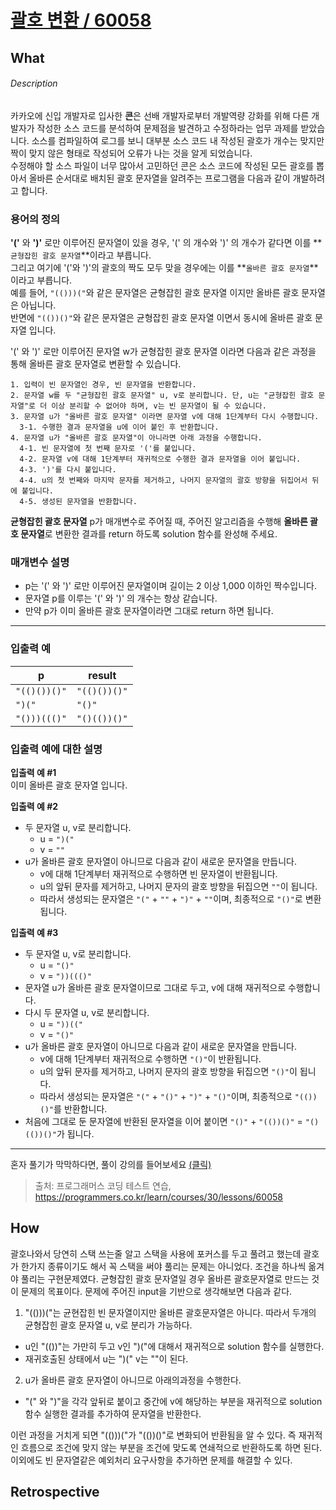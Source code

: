 # [괄호 변환 / 60058](https://programmers.co.kr/learn/courses/30/lessons/60058?language=javascript)

## What

###### Description

카카오에 신입 개발자로 입사한 **콘**은 선배 개발자로부터 개발역량 강화를 위해 다른 개발자가 작성한 소스 코드를 분석하여 문제점을 발견하고 수정하라는 업무 과제를 받았습니다. 소스를 컴파일하여 로그를 보니 대부분 소스 코드 내 작성된 괄호가 개수는 맞지만 짝이 맞지 않은 형태로 작성되어 오류가 나는 것을 알게 되었습니다.  
수정해야 할 소스 파일이 너무 많아서 고민하던 콘은 소스 코드에 작성된 모든 괄호를 뽑아서 올바른 순서대로 배치된 괄호 문자열을 알려주는 프로그램을 다음과 같이 개발하려고 합니다.

### 용어의 정의

**'('** 와 **')'** 로만 이루어진 문자열이 있을 경우, '(' 의 개수와 ')' 의 개수가 같다면 이를 **`균형잡힌 괄호 문자열`**이라고 부릅니다.  
그리고 여기에 '('와 ')'의 괄호의 짝도 모두 맞을 경우에는 이를 **`올바른 괄호 문자열`**이라고 부릅니다.  
예를 들어, `"(()))("`와 같은 문자열은 균형잡힌 괄호 문자열 이지만 올바른 괄호 문자열은 아닙니다.  
반면에 `"(())()"`와 같은 문자열은 균형잡힌 괄호 문자열 이면서 동시에 올바른 괄호 문자열 입니다.

'(' 와 ')' 로만 이루어진 문자열 w가 균형잡힌 괄호 문자열 이라면 다음과 같은 과정을 통해 올바른 괄호 문자열로 변환할 수 있습니다.

    1. 입력이 빈 문자열인 경우, 빈 문자열을 반환합니다.
    2. 문자열 w를 두 "균형잡힌 괄호 문자열" u, v로 분리합니다. 단, u는 "균형잡힌 괄호 문자열"로 더 이상 분리할 수 없어야 하며, v는 빈 문자열이 될 수 있습니다.
    3. 문자열 u가 "올바른 괄호 문자열" 이라면 문자열 v에 대해 1단계부터 다시 수행합니다.
      3-1. 수행한 결과 문자열을 u에 이어 붙인 후 반환합니다.
    4. 문자열 u가 "올바른 괄호 문자열"이 아니라면 아래 과정을 수행합니다.
      4-1. 빈 문자열에 첫 번째 문자로 '('를 붙입니다.
      4-2. 문자열 v에 대해 1단계부터 재귀적으로 수행한 결과 문자열을 이어 붙입니다.
      4-3. ')'를 다시 붙입니다.
      4-4. u의 첫 번째와 마지막 문자를 제거하고, 나머지 문자열의 괄호 방향을 뒤집어서 뒤에 붙입니다.
      4-5. 생성된 문자열을 반환합니다.

**균형잡힌 괄호 문자열** p가 매개변수로 주어질 때, 주어진 알고리즘을 수행해 **올바른 괄호 문자열**로 변환한 결과를 return 하도록 solution 함수를 완성해 주세요.

### 매개변수 설명

- p는 '(' 와 ')' 로만 이루어진 문자열이며 길이는 2 이상 1,000 이하인 짝수입니다.
- 문자열 p를 이루는 '(' 와 ')' 의 개수는 항상 같습니다.
- 만약 p가 이미 올바른 괄호 문자열이라면 그대로 return 하면 됩니다.

---

### 입출력 예

<table class="table"><thead><tr><th>p</th><th>result</th></tr></thead><tbody><tr><td><code>"(()())()"</code></td><td><code>"(()())()"</code></td></tr><tr><td><code>")("</code></td><td><code>"()"</code></td></tr><tr><td><code>"()))((()"</code></td><td><code>"()(())()"</code></td></tr></tbody></table>

### 입출력 예에 대한 설명

**입출력 예 #1**  
이미 올바른 괄호 문자열 입니다.

**입출력 예 #2**

- 두 문자열 u, v로 분리합니다.
  - u = `")("`
  - v = `""`
- u가 올바른 괄호 문자열이 아니므로 다음과 같이 새로운 문자열을 만듭니다.
  - v에 대해 1단계부터 재귀적으로 수행하면 빈 문자열이 반환됩니다.
  - u의 앞뒤 문자를 제거하고, 나머지 문자의 괄호 방향을 뒤집으면 `""`이 됩니다.
  - 따라서 생성되는 문자열은 `"("` + `""` + `")"` + `""`이며, 최종적으로 `"()"`로 변환됩니다.

**입출력 예 #3**

- 두 문자열 u, v로 분리합니다.
  - u = `"()"`
  - v = `"))((()"`
- 문자열 u가 올바른 괄호 문자열이므로 그대로 두고, v에 대해 재귀적으로 수행합니다.
- 다시 두 문자열 u, v로 분리합니다.
  - u = `"))(("`
  - v = `"()"`
- u가 올바른 괄호 문자열이 아니므로 다음과 같이 새로운 문자열을 만듭니다.
  - v에 대해 1단계부터 재귀적으로 수행하면 `"()"`이 반환됩니다.
  - u의 앞뒤 문자를 제거하고, 나머지 문자의 괄호 방향을 뒤집으면 `"()"`이 됩니다.
  - 따라서 생성되는 문자열은 `"("` + `"()"` + `")"` + `"()"`이며, 최종적으로 `"(())()"`를 반환합니다.
- 처음에 그대로 둔 문자열에 반환된 문자열을 이어 붙이면 `"()"` + `"(())()"` = `"()(())()"`가 됩니다.

---

혼자 풀기가 막막하다면, 풀이 강의를 들어보세요 [(클릭)](https://programmers.co.kr/learn/courses/10336?utm_source=programmers&utm_medium=test_course10336&utm_campaign=course_10336)

> 출처: 프로그래머스 코딩 테스트 연습, https://programmers.co.kr/learn/courses/30/lessons/60058

## How
괄호나와서 당연히 스택 쓰는줄 알고 스택을 사용에 포커스를 두고 풀려고 했는데 괄호가 한가지 종류이기도 해서 꼭 스택을 써야 풀리는 문제는 아니었다. 조건을 하나씩 옮겨야 풀리는 구현문제였다. 균형잡힌 괄호 문자열일 경우 올바른 괄호문자열로 만드는 것이 문제의 목표이다. 문제에 주어진 input을 기반으로 생각해보면 다음과 같다.

1. "(()))("는 균현잡힌 빈 문자열이지만 올바른 괄호문자열은 아니다. 따라서 두개의 균형잡힌 괄호 문자열 u, v로 분리가 가능하다.
  - u인 "(())"는 가만히 두고 v인 ")("에 대해서 재귀적으로 solution 함수를 실행한다.
  - 재귀호출된 상태에서 u는 ")(" v는 ""이 된다.
2. u가 올바른 괄호 문자열이 아니므로 아래의과정을 수행한다.
  - "(" 와 ")"을 각각 앞뒤로 붙이고 중간에 v에 해당하는 부분을 재귀적으로 solution 함수 실행한 결과를 추가하여 문자열을 반환한다.

이런 과정을 거치게 되면 "(()))("가 "(())()"로 변화되어 반환됨을 알 수 있다. 즉 재귀적인 흐름으로 조건에 맞지 않는 부분을 조건에 맞도록 연쇄적으로 반환하도록 하면 된다. 이외에도 빈 문자열같은 예외처리 요구사항을 추가하면 문제를 해결할 수 있다.

## Retrospective
